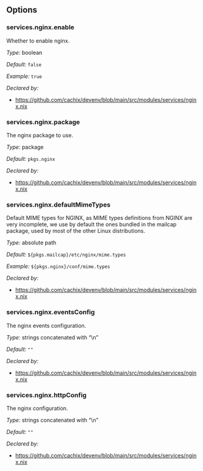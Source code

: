 [comment]: # (Do not edit this file as it is autogenerated. Go to docs/individual-docs if you want to make edits.)
[comment]: # (Please add your documentation above this line)

## Options

### services\.nginx\.enable



Whether to enable nginx\.



*Type:*
boolean



*Default:*
` false `



*Example:*
` true `

*Declared by:*
 - [https://github\.com/cachix/devenv/blob/main/src/modules/services/nginx\.nix](https://github.com/cachix/devenv/blob/main/src/modules/services/nginx.nix)



### services\.nginx\.package



The nginx package to use\.



*Type:*
package



*Default:*
` pkgs.nginx `

*Declared by:*
 - [https://github\.com/cachix/devenv/blob/main/src/modules/services/nginx\.nix](https://github.com/cachix/devenv/blob/main/src/modules/services/nginx.nix)



### services\.nginx\.defaultMimeTypes

Default MIME types for NGINX, as MIME types definitions from NGINX are very incomplete,
we use by default the ones bundled in the mailcap package, used by most of the other
Linux distributions\.



*Type:*
absolute path



*Default:*
` ${pkgs.mailcap}/etc/nginx/mime.types `



*Example:*
` ${pkgs.nginx}/conf/mime.types `

*Declared by:*
 - [https://github\.com/cachix/devenv/blob/main/src/modules/services/nginx\.nix](https://github.com/cachix/devenv/blob/main/src/modules/services/nginx.nix)



### services\.nginx\.eventsConfig



The nginx events configuration\.



*Type:*
strings concatenated with “\\n”



*Default:*
` "" `

*Declared by:*
 - [https://github\.com/cachix/devenv/blob/main/src/modules/services/nginx\.nix](https://github.com/cachix/devenv/blob/main/src/modules/services/nginx.nix)



### services\.nginx\.httpConfig



The nginx configuration\.



*Type:*
strings concatenated with “\\n”



*Default:*
` "" `

*Declared by:*
 - [https://github\.com/cachix/devenv/blob/main/src/modules/services/nginx\.nix](https://github.com/cachix/devenv/blob/main/src/modules/services/nginx.nix)

